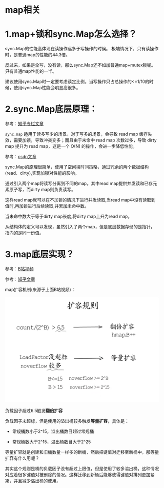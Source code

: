 # map相关

# 1.**map+锁和sync.Map怎么选择？**

sync.Map的性能高体现在读操作远多于写操作的时候。 极端情况下，只有读操作时，是普通map的性能的44.3倍。

反过来，如果是全写，没有读，那么sync.Map还不如加普通map+mutex锁呢。只有普通map性能的一半。

建议使用sync.Map时一定要考虑读定比例。当写操作只占总操作的<=1/10的时候，使用sync.Map性能会明显高很多。



# 2.**sync.Map底层原理：**

参考：[知乎专栏文章](https://zhuanlan.zhihu.com/p/344834329)

`sync.map` 适用于读多写少的场景。对于写多的场景，会导致 read map 缓存失效，需要加锁，导致冲突变多；而且由于未命中 read map 次数过多，导致 dirty map 提升为 read map，这是一个 O(N) 的操作，会进一步降低性能。



参考：[csdn文章](https://blog.csdn.net/u011957758/article/details/96633984)



sync.Map的原理很简单，使用了空间换时间策略，通过冗余的两个数据结构(read、dirty),实现加锁对性能的影响。

通过引入两个map将读写分离到不同的map，其中read map提供并发读和已存元素原子写，而dirty map则负责读写。

这样read map就可以在不加锁的情况下进行并发读取,当read map中没有读取到值时,再加锁进行后续读取,并累加未命中数。

当未命中数大于等于dirty map长度,将dirty map上升为read map。

从结构体的定义可以发现，虽然引入了两个map，但是底层数据存储的是指针，指向的是同一份值。



# 3.**map底层实现？**

参考：[B站视频](https://www.bilibili.com/video/BV1Sp4y1U7dJ?from=search&seid=17900809635826536017&spm_id_from=333.337.0.0)

参考：[知乎文章](https://zhuanlan.zhihu.com/p/66676224)



map扩容机制(来源于上面B站视频)：

![img](./assets/image-20220301162005445.png)

负载因子超过6.5触发**翻倍扩容**

负载因子未超标，但是使用的溢出桶较多触发**等量扩容**，具体是：

- 常规桶数小于2^15，溢出桶数目超过常规桶

- 常规桶数大于2^15，溢出桶数目大于2^25

等量扩容就是创建和旧桶数量一样多的新桶，然后把键值对迁移至新桶中，那等量扩容有什么用呢？

其实这个规则是桶的负载因子没有超过上限值，但是使用了较多溢出桶，这种情况对应着很多键值对被删除的情况。这样迁移到新桶后能够使得键值对排列更加紧凑，并且减少溢出桶的使用。





